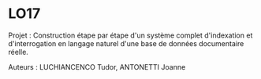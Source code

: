 LO17
====

Projet : Construction étape par étape d'un système complet d'indexation et d'interrogation en langage naturel d'une base de données documentaire réelle.

Auteurs : LUCHIANCENCO Tudor, ANTONETTI Joanne
